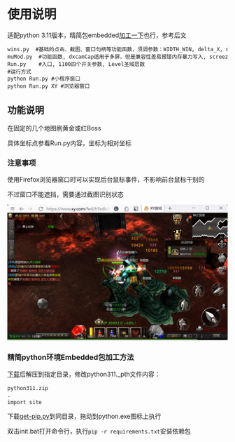 # 使用说明
适配python 3.11版本，精简包embedded[加工一下](https://stackoverflow.com/questions/42666121/pip-with-embedded-python)也行，参考后文
``` cmd
wins.py  #基础的点击、截图、窗口句柄等功能函数，须调参数：WIDTH_WIN, delta_X, delta_Y
muMod.py  #功能函数, dxcamCap适用于多屏，但是兼容性差易报错内存暴力写入, screezeCap只适用于单主屏，兼容性好
Run.py    #入口, 1100四个开关参数, Level圣域层数
#运行方式
python Run.py #小程序窗口
python Run.py XY #浏览器窗口
```

## 功能说明
在固定的几个地图刷黄金或红Boss

具体坐标点参看Run.py内容，坐标为相对坐标

### 注意事项
使用Firefox浏览器窗口时可以实现后台鼠标事件，不影响前台鼠标干别的

不过窗口不能遮挡，需要通过截图识别状态

![Firefox窗口](Firefox.png)

### 精简python环境Embedded包加工方法
[下载](https://www.python.org/downloads/windows/)后解压到指定目录，修改python311._pth文件内容：
```
python311.zip
.
import site
```
下载[get-pip.py](https://bootstrap.pypa.io/get-pip.py)到同目录，拖动到python.exe图标上执行

双击init.bat打开命令行，执行`pip -r requirements.txt`安装依赖包

